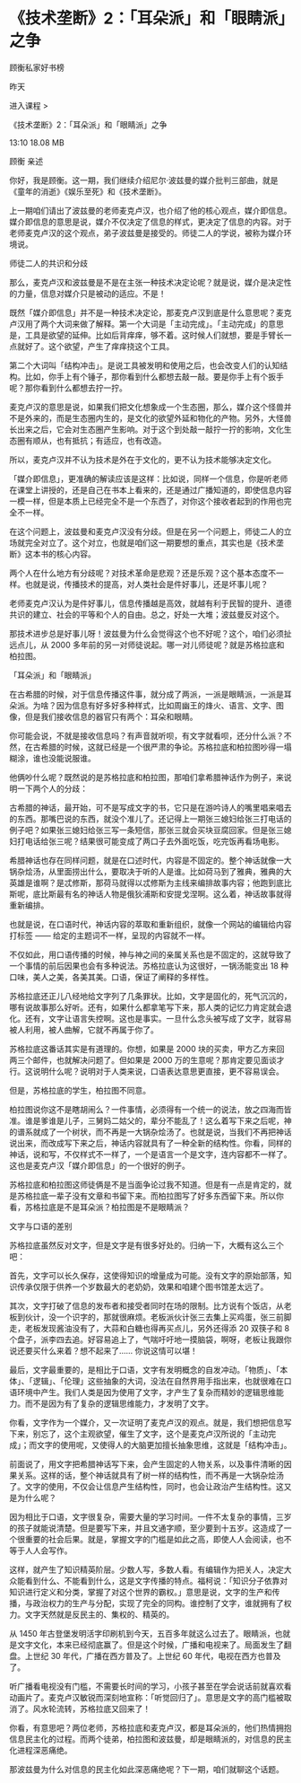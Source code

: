 # 《技术垄断》2：「耳朵派」和「眼睛派」之争

顾衡私家好书榜

昨天

进入课程 >

《技术垄断》2：「耳朵派」和「眼睛派」之争

13:10 18.08 MB


顾衡 亲述

你好，我是顾衡。这一期，我们继续介绍尼尔·波兹曼的媒介批判三部曲，就是《童年的消逝》《娱乐至死》和《技术垄断》。

上一期咱们请出了波兹曼的老师麦克卢汉，也介绍了他的核心观点，媒介即信息。媒介即信息的意思是说，媒介不仅决定了信息的样式，更决定了信息的内容。对于老师麦克卢汉的这个观点，弟子波兹曼是接受的。师徒二人的学说，被称为媒介环境说。

师徒二人的共识和分歧

那么，麦克卢汉和波兹曼是不是在主张一种技术决定论呢？就是说，媒介是决定性的力量，信息对媒介只是被动的适应。不是！

既然「媒介即信息」并不是一种技术决定论，那麦克卢汉到底是什么意思呢？麦克卢汉用了两个大词来做了解释。第一个大词是「主动完成」。「主动完成」的意思是，工具是欲望的延伸。比如后背痒痒，够不着。这时候人们就想，要是手臂长一点就好了。这个欲望，产生了痒痒挠这个工具。

第二个大词叫「结构冲击」。是说工具被发明和使用之后，也会改变人们的认知结构。比如，你手上有个锤子，那你看到什么都想去敲一敲。要是你手上有个扳手呢？那你看到什么都想去拧一拧。

麦克卢汉的意思是说，如果我们把文化想象成一个生态圈，那么，媒介这个怪兽并不是外来的，而是生态圈内生的，是文化的欲望外延和物化的产物。另外，大怪兽长出来之后，它会对生态圈产生影响。对于这个到处敲一敲拧一拧的影响，文化生态圈有顺从，也有抵抗；有适应，也有改造。

所以，麦克卢汉并不认为技术是外在于文化的，更不认为技术能够决定文化。

「媒介即信息」，更准确的解读应该是这样：比如说，同样一个信息，你是听老师在课堂上讲授的，还是自己在书本上看来的，还是通过广播知道的，即使信息内容一模一样，但是本质上已经完全不是一个东西了，对你这个接收者起到的作用也完全不一样。

在这个问题上，波兹曼和麦克卢汉没有分歧。但是在另一个问题上，师徒二人的立场就完全对立了。这个对立，也就是咱们这一期要想的重点，其实也是《技术垄断》这本书的核心内容。

两个人在什么地方有分歧呢？对技术革命是悲观？还是乐观？这个基本态度不一样。也就是说，传播技术的提高，对人类社会是件好事儿，还是坏事儿呢？

老师麦克卢汉认为是件好事儿，信息传播越是高效，就越有利于民智的提升、道德共识的建立、社会的平等和个人的自由。总之，好处一大堆；波兹曼反对这个。

那技术进步总是好事儿呀！波兹曼为什么会觉得这个也不好呢？这个，咱们必须扯远点儿，从 2000 多年前的另一对师徒说起。哪一对儿师徒呢？就是苏格拉底和柏拉图。

「耳朵派」和「眼睛派」

在古希腊的时候，对于信息传播这件事，就分成了两派，一派是眼睛派，一派是耳朵派。为啥？因为信息有好多好多种样式，比如周幽王的烽火、语言、文字、图像，但是我们接收信息的器官只有两个：耳朵和眼睛。

你可能会说，不就是接收信息吗？有声音就听呗，有文字就看呗，还分什么派？不然，在古希腊的时候，这就已经是一个很严肃的争论。苏格拉底和柏拉图吵得一塌糊涂，谁也没能说服谁。

他俩吵什么呢？既然说的是苏格拉底和柏拉图，那咱们拿希腊神话作为例子，来说明一下两个人的分歧：

古希腊的神话，最开始，可不是写成文字的书，它只是在游吟诗人的嘴里唱来唱去的东西。那嘴巴说的东西，就没个准儿了。还记得上一期张三媳妇给张三打电话的例子吧？如果张三媳妇给张三写一条短信，那张三就会买块豆腐回家。但是张三媳妇打电话给张三呢？结果很可能变成了两口子去外面吃饭，吃完饭再看场电影。

希腊神话也存在同样问题，就是在口述时代，内容是不固定的。整个神话就像一大锅杂烩汤，从里面捞出什么，要取决于听的人是谁。比如荷马到了雅典，雅典的大英雄是谁啊？是忒修斯，那荷马就得以忒修斯为主线来编排故事内容；他跑到底比斯呢，底比斯最有名的神话人物是俄狄浦斯和安提戈涅啊。这么着，神话故事就得重新编排。

也就是说，在口语时代，神话内容的萃取和重新组织，就像一个网站的编辑给内容打标签 —— 给定的主题词不一样，呈现的内容就不一样。

不仅如此，用口语传播的时候，神与神之间的亲属关系也是不固定的，这就导致了一个事情的前后因果也会有多种说法。苏格拉底认为这很好，一锅汤能变出 18 种口味，美人之美，各美其美。口语，保证了阐释的多样性。

苏格拉底还正儿八经地给文字列了几条罪状。比如，文字是固化的，死气沉沉的，哪有说故事那么好听。还有，如果什么都拿笔写下来，那人类的记忆力肯定就会退化。还有，文字让语言失控啊。这也是事实。一旦什么念头被写成了文字，就容易被人利用，被人曲解，它就不再属于你了。

苏格拉底这番话其实是有道理的。你想，如果是 2000 块的买卖，甲方乙方来回两三个邮件，也就解决问题了。但如果是 2000 万的生意呢？那肯定要见面谈才行。这说明什么呢？说明对于人类来说，口语表达意思更直接，更不容易误会。

但是，苏格拉底的学生，柏拉图不同意。

柏拉图说你这不是瞎胡闹么？一件事情，必须得有一个统一的说法，放之四海而皆准。谁是爹谁是儿子，三舅妈二姑父的，辈分不能乱了！这么着写下来之后呢，神的谱系就成了一个树状，而不再是一大锅杂烩汤了。也就是说，当我们不再把神话说出来，而改成写下来之后，神话内容就具有了一种全新的结构性。你看，同样的神话，说和写，不仅样式不一样了，一个是语言一个是文字，连内容都不一样了。这也是麦克卢汉「媒介即信息」的一个很好的例子。

苏格拉底和柏拉图这师徒俩是不是当面争论过我不知道。但是有一点是肯定的，就是苏格拉底一辈子没有文章和书留下来。而柏拉图写了好多东西留下来。所以你看，苏格拉底是不是耳朵派？柏拉图是不是眼睛派？

文字与口语的差别

苏格拉底虽然反对文字，但是文字是有很多好处的。归纳一下，大概有这么三个吧：

首先，文字可以长久保存，这使得知识的增量成为可能。没有文字的原始部落，知识传承仅限于供养一个岁数最大的老奶奶，效果和咱建个图书馆差太远了。

其次，文字打破了信息的发布者和接受者同时在场的限制。比方说有个饭店，从老板到伙计，没一个识字的，那就很麻烦。老板派伙计张三去集上买鸡蛋，张三前脚走，老板发现酱油没有了，大蒜和白糖也得再买点儿，另外还得添 20 双筷子和 8 个盘子，派李四去追。好容易追上了，气喘吁吁地一摸脑袋，啊呀，老板让我跟你说还要买什么来着？想不起来了…… 你说这情可以堪！

最后，文字最重要的，是相比于口语，文字有发明概念的自发冲动。「物质」、「本体」、「逻辑」、「伦理」这些抽象的大词，没法在自然界用手指出来，也就很难在口语环境中产生。我们人类是因为使用了文字，才产生了复杂而精妙的逻辑思维能力。而不是因为有了复杂的逻辑思维能力，才发明了文字。

你看，文字作为一个媒介，又一次证明了麦克卢汉的观点。就是，我们想把信息写下来，别忘了，这个主观欲望，催生了文字，这个是麦克卢汉所说的「主动完成」；而文字的使用呢，又使得人的大脑更加擅长抽象思维，这就是「结构冲击」。

前面说了，用文字把希腊神话写下来，会产生固定的人物关系，以及事件清晰的因果关系。这样的话，整个神话就具有了树一样的结构性，而不再是一大锅杂烩汤了。文字的使用，不仅会让信息产生结构性，同时，也会让政治产生结构性。这又是为什么呢？

因为相比于口语，文字很复杂，需要大量的学习时间。一件不太复杂的事情，三岁的孩子就能说清楚。但是要写下来，并且文通字顺，至少要到十五岁。这造成了一个很重要的社会后果。就是，掌握文字的门槛是如此之高，即使人人会阅读，也不等于人人会写作。

这样，就产生了知识精英阶层。少数人写，多数人看。有编辑作为把关人，决定大众能看到什么、不能看到什么，这是文字传播的特点。福柯说：「知识分子依靠对知识进行定义和分类，掌握了对这个世界的霸权。」意思是说，文字的生产和传播，与政治权力的生产与分配，实现了完全的同构。谁控制了文字，谁就拥有了权力。文字天然就是反民主的、集权的、精英的。

从 1450 年古登堡发明活字印刷机到今天，五百多年就这么过去了。眼睛派，也就是文字文化，本来已经彻底赢了。但是这个时候，广播和电视来了。局面发生了翻盘。上世纪 30 年代，广播在西方普及了。上世纪 60 年代，电视在西方也普及了。

听广播看电视没有门槛，不需要长时间的学习，小孩子甚至在学会说话前就喜欢看动画片了。麦克卢汉敏锐而深刻地宣称：「听觉回归了」。意思是文字的高门槛被取消了。风水轮流转，苏格拉底又回来了！

你看，有意思吧？两位老师，苏格拉底和麦克卢汉，都是耳朵派的，他们热情拥抱信息民主化的过程。而两个徒弟，柏拉图和波兹曼，却是眼睛派的，对信息的民主化进程深恶痛绝。

那波兹曼为什么对信息的民主化如此深恶痛绝呢？下一期，咱们就聊这个话题。

